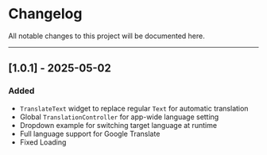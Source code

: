 # Changelog

All notable changes to this project will be documented here.

---

## [1.0.1] - 2025-05-02

### Added
- `TranslateText` widget to replace regular `Text` for automatic translation
- Global `TranslationController` for app-wide language setting
- Dropdown example for switching target language at runtime
- Full language support for Google Translate
- Fixed Loading
